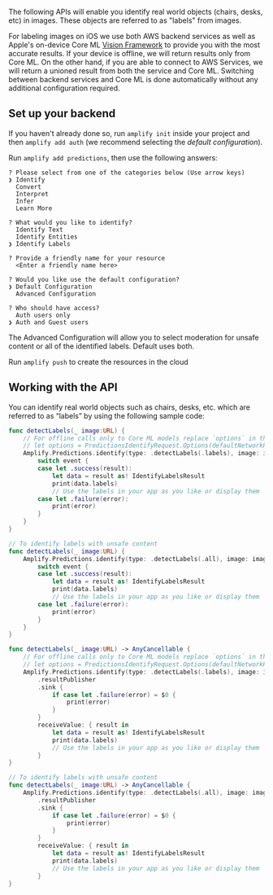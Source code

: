 The following APIs will enable you identify real world objects (chairs, desks, etc) in images.  These objects are referred to as "labels" from images.

For labeling images on iOS we use both AWS backend services as well as Apple's on-device Core ML [Vision Framework](https://developer.apple.com/documentation/vision) to provide you with the most accurate results.  If your device is offline, we will return results only from Core ML.  On the other hand, if you are able to connect to AWS Services, we will return a unioned result from both the service and Core ML.  Switching between backend services and Core ML is done automatically without any additional configuration required.

## Set up your backend

If you haven't already done so, run `amplify init` inside your project and then `amplify add auth` (we recommend selecting the *default configuration*).

Run `amplify add predictions`, then use the following answers:

```console
? Please select from one of the categories below (Use arrow keys)
❯ Identify
  Convert
  Interpret
  Infer
  Learn More
  
? What would you like to identify?
  Identify Text
  Identify Entities
❯ Identify Labels

? Provide a friendly name for your resource
  <Enter a friendly name here>

? Would you like use the default configuration?
❯ Default Configuration
  Advanced Configuration

? Who should have access?
  Auth users only
❯ Auth and Guest users  

```

The Advanced Configuration will allow you to select moderation for unsafe content or all of the identified labels. Default uses both.

Run `amplify push` to create the resources in the cloud

## Working with the API

You can identify real world objects such as chairs, desks, etc. which are referred to as “labels” by using the following sample code:

<amplify-block-switcher>

<amplify-block name="Listener (iOS 11+)">

```swift
func detectLabels(_ image:URL) {
    // For offline calls only to Core ML models replace `options` in the call below with this instance:
    // let options = PredictionsIdentifyRequest.Options(defaultNetworkPolicy: .offline, pluginOptions: nil)
    Amplify.Predictions.identify(type: .detectLabels(.labels), image: image) { event in
        switch event {
        case let .success(result):
            let data = result as! IdentifyLabelsResult
            print(data.labels)
            // Use the labels in your app as you like or display them
        case let .failure(error):
            print(error)
        }
    }
}

// To identify labels with unsafe content
func detectLabels(_ image:URL) {
    Amplify.Predictions.identify(type: .detectLabels(.all), image: image) { event in
        switch event {
        case let .success(result):
            let data = result as! IdentifyLabelsResult
            print(data.labels)
            // Use the labels in your app as you like or display them
        case let .failure(error):
            print(error)
        }
    }
}
```

</amplify-block>

<amplify-block name="Combine (iOS 13+)">

```swift
func detectLabels(_ image:URL) -> AnyCancellable {
    // For offline calls only to Core ML models replace `options` in the call below with this instance:
    // let options = PredictionsIdentifyRequest.Options(defaultNetworkPolicy: .offline, pluginOptions: nil)
    Amplify.Predictions.identify(type: .detectLabels(.labels), image: image)
        .resultPublisher
        .sink {
            if case let .failure(error) = $0 {
                print(error)
            }
        }
        receiveValue: { result in
            let data = result as! IdentifyLabelsResult
            print(data.labels)
            // Use the labels in your app as you like or display them
        }
}

// To identify labels with unsafe content
func detectLabels(_ image:URL) -> AnyCancellable {
    Amplify.Predictions.identify(type: .detectLabels(.all), image: image)
        .resultPublisher
        .sink {
            if case let .failure(error) = $0 {
                print(error)
            }
        }
        receiveValue: { result in
            let data = result as! IdentifyLabelsResult
            print(data.labels)
            // Use the labels in your app as you like or display them
        }
}
```

</amplify-block>

</amplify-block-switcher>
